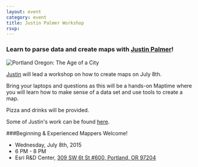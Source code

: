 ```yaml
---
layout: event
category: event
title: Justin Palmer Workshop
rsvp: 
---
```


### Learn to parse data and create maps with [Justin Palmer](https://twitter.com/caged)!

![Portland Oregon: The Age of a City](http://labratrevenge.com/img/posts/pdx-buildings.png)

[Justin](https://twitter.com/caged) will lead a workshop on how to create maps on July 8th.

Bring your laptops and questions as this will be a hands-on Maptime where you will learn how to make sense of a data set and use tools to create a map.

Pizza and drinks will be provided.

Some of Justin's work can be found [here](http://labratrevenge.com/).

###Beginning & Experienced Mappers Welcome! 

- Wednesday, July 8th, 2015 
- 6 PM - 8 PM 
- Esri R&D Center, [309 SW 6t St #600, Portland, OR 97204](https://goo.gl/maps/HRJ7y)
